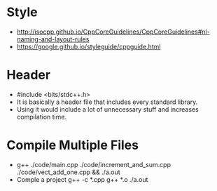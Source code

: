 # Style
- http://isocpp.github.io/CppCoreGuidelines/CppCoreGuidelines#nl-naming-and-layout-rules
- https://google.github.io/styleguide/cppguide.html

# Header
- #include <bits/stdc++.h>
- It is basically a header file that includes every standard library.
- Using it would include a lot of unnecessary stuff and increases compilation time.

# Compile Multiple Files
- g++ ./code/main.cpp ./code/increment_and_sum.cpp ./code/vect_add_one.cpp && ./a.out
- Comple a project
	g++ -c *.cpp
	g++ *.o
	./a.out
